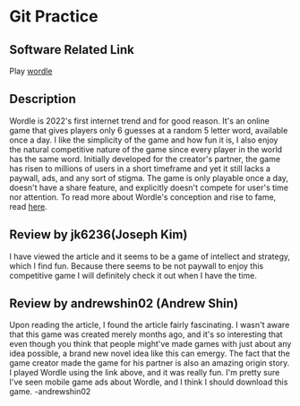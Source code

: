 # Git Practice

## Software Related Link

Play [wordle](https://www.powerlanguage.co.uk/wordle/) 

## Description

Wordle is 2022's first internet trend and for good reason. It's an online game that gives players only 6 guesses at a random 5 letter word, available once a day. I like the simplicity of the game and how fun it is, I also enjoy the natural competitive nature of the game since every player in the world has the same word. Initially developed for the creator's partner, the game has risen to millions of users in a short timeframe and yet it still lacks a paywall, ads, and any sort of stigma. The game is only playable once a day, doesn't have a share feature, and explicitly doesn't compete for user's time nor attention. To read more about Wordle's conception and rise to fame, read [here](https://www.nytimes.com/2022/01/03/technology/wordle-word-game-creator.html).

## Review by jk6236(Joseph Kim)

I have viewed the article and it seems to be a game of intellect and strategy, which I find fun. Because there seems to be not paywall to enjoy this competitive game I will definitely check it out when I have the time.

## Review by andrewshin02 (Andrew Shin)

Upon reading the article, I found the article fairly fascinating. I wasn't aware that this game was created merely months ago, and it's so interesting that even though you think that people might've made games with just about any idea possible, a brand new novel idea like this can emergy. The fact that the game creator made the game for his partner is also an amazing origin story. I played Wordle using the link above, and it was really fun. I'm pretty sure I've seen mobile game ads about Wordle, and I think I should download this game. -andrewshin02